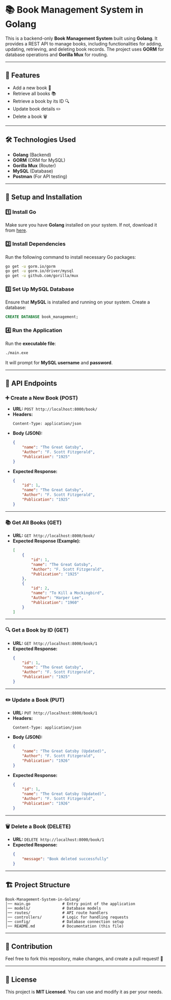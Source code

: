 

# 📚 Book Management System in Golang

This is a backend-only **Book Management System** built using **Golang**. It provides a REST API to manage books, including functionalities for adding, updating, retrieving, and deleting book records. The project uses **GORM** for database operations and **Gorilla Mux** for routing.

---

## 🚀 Features

- Add a new book 📖
- Retrieve all books 📚
- Retrieve a book by its ID 🔍
- Update book details ✏️
- Delete a book 🗑️

---

## 🛠️ Technologies Used

- **Golang** (Backend)
- **GORM** (ORM for MySQL)
- **Gorilla Mux** (Router)
- **MySQL** (Database)
- **Postman** (For API testing)

---

## 🔧 Setup and Installation

### 1️⃣ Install Go
Make sure you have **Golang** installed on your system. If not, download it from [here](https://go.dev/dl/).

### 2️⃣ Install Dependencies
Run the following command to install necessary Go packages:

```sh
go get -u gorm.io/gorm
go get -u gorm.io/driver/mysql
go get -u github.com/gorilla/mux
```

### 3️⃣ Set Up MySQL Database
Ensure that **MySQL** is installed and running on your system. Create a database:

```sql
CREATE DATABASE book_management;
```

### 4️⃣ Run the Application
Run the **executable file**:

```sh
./main.exe
```

It will prompt for **MySQL username** and **password**.

---

## 📡 API Endpoints

###  **➕ Create a New Book (POST)**
- **URL:** `POST http://localhost:8000/book/`
- **Headers:**
  ```
  Content-Type: application/json
  ```
- **Body (JSON):**
  ```json
  {
      "name": "The Great Gatsby",
      "Author": "F. Scott Fitzgerald",
      "Publication": "1925"
  }
  ```
- **Expected Response:**
  ```json
  {
      "id": 1,
      "name": "The Great Gatsby",
      "Author": "F. Scott Fitzgerald",
      "Publication": "1925"
  }
  ```

---

### **📚 Get All Books (GET)**
- **URL:** `GET http://localhost:8000/book/`
- **Expected Response (Example):**
  ```json
  [
      {
          "id": 1,
          "name": "The Great Gatsby",
          "Author": "F. Scott Fitzgerald",
          "Publication": "1925"
      },
      {
          "id": 2,
          "name": "To Kill a Mockingbird",
          "Author": "Harper Lee",
          "Publication": "1960"
      }
  ]
  ```

---

### **🔍 Get a Book by ID (GET)**
- **URL:** `GET http://localhost:8000/book/1`
- **Expected Response:**
  ```json
  {
      "id": 1,
      "name": "The Great Gatsby",
      "Author": "F. Scott Fitzgerald",
      "Publication": "1925"
  }
  ```

---

### **✏️ Update a Book (PUT)**
- **URL:** `PUT http://localhost:8000/book/1`
- **Headers:**
  ```
  Content-Type: application/json
  ```
- **Body (JSON):**
  ```json
  {
      "name": "The Great Gatsby (Updated)",
      "Author": "F. Scott Fitzgerald",
      "Publication": "1926"
  }
  ```
- **Expected Response:**
  ```json
  {
      "id": 1,
      "name": "The Great Gatsby (Updated)",
      "Author": "F. Scott Fitzgerald",
      "Publication": "1926"
  }
  ```

---

### **🗑️ Delete a Book (DELETE)**
- **URL:** `DELETE http://localhost:8000/book/1`
- **Expected Response:**
  ```json
  {
      "message": "Book deleted successfully"
  }
  ```


---

## 🏗️ Project Structure

```
Book-Management-System-in-Golang/
│── main.go              # Entry point of the application
│── models/              # Database models
│── routes/              # API route handlers
│── controllers/         # Logic for handling requests
│── config/              # Database connection setup
│── README.md            # Documentation (this file)
```

---

## 🤝 Contribution

Feel free to fork this repository, make changes, and create a pull request! 🚀

---

## 📜 License

This project is **MIT Licensed**. You can use and modify it as per your needs.

